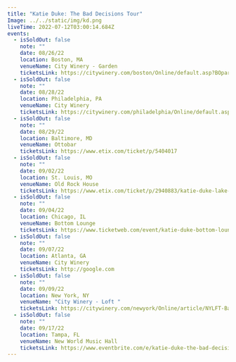```yaml
---
title: "Katie Duke: The Bad Decisions Tour"
Image: ../../static/img/kd.png
liveTime: 2022-07-12T03:00:14.684Z
events:
  - isSoldOut: false
    note: ""
    date: 08/26/22
    location: Boston, MA
    venueName: City Winery - Garden
    ticketsLink: https://citywinery.com/boston/Online/default.asp?BOparam::WScontent::loadArticle::permalink=BOHAY-Katie-Duke-8-26-22-6pm&BOparam::WScontent::loadArticle::context_id=
  - isSoldOut: false
    note: ""
    date: 08/28/22
    location: Philadelphia, PA
    venueName: City Winery
    ticketsLink: https://citywinery.com/philadelphia/Online/default.asp?BOparam::WScontent::loadArticle::permalink=PHILFT-bad-decisions-8-28-22-8pm&BOparam::WScontent::loadArticle::context_id=
  - isSoldOut: false
    note: ""
    date: 08/29/22
    location: Baltimore, MD
    venueName: Ottobar
    ticketsLink: https://www.etix.com/ticket/p/5404017
  - isSoldOut: false
    note: ""
    date: 09/02/22
    location: St. Louis, MO
    venueName: Old Rock House
    ticketsLink: https://www.etix.com/ticket/p/2940883/katie-duke-lake-saint-louis-old-rock-house-mjp
  - isSoldOut: false
    note: ""
    date: 09/04/22
    location: Chicago, IL
    venueName: Bottom Lounge
    ticketsLink: https://www.ticketweb.com/event/katie-duke-bottom-lounge-tickets/12261175?pl=kickstand
  - isSoldOut: false
    note: ""
    date: 09/07/22
    location: Atlanta, GA
    venueName: City Winery
    ticketsLink: http://google.com
  - isSoldOut: false
    note: ""
    date: 09/09/22
    location: New York, NY
    venueName: "City Winery - Loft "
    ticketsLink: https://citywinery.com/newyork/Online/article/NYLFT-Bad-Decisions-Show-9-9-22-7:30pm
  - isSoldOut: false
    note: ""
    date: 09/17/22
    location: Tampa, FL
    venueName: New World Music Hall
    ticketsLink: https://www.eventbrite.com/e/katie-duke-the-bad-decision-tour-in-tampa-tickets-376979033437
---
```

